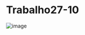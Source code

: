 # Trabalho27-10
![image](https://user-images.githubusercontent.com/104447964/198074201-007709c3-3478-45f2-b628-51d23138c0b5.png)
